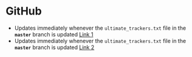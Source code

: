 # GitHub

* Updates immediately whenever the `ultimate_trackers.txt` file in the **`master`** branch is updated
  [Link 1](https://raw.githubusercontent.com/FlawlessCasual17/UltimateBTTrackersList/refs/heads/master/ultimate_trackers.txt)
* Updates immediately whenever the `ultimate_trackers.txt` file in the **`master`**  branch is updated
  [Link 2](https://flawlesscasual17.github.io/UltimateBTTrackersList/ultimate_trackers.txt)
